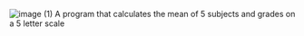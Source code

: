 ![image (1)](https://github.com/user-attachments/assets/36e0d9b8-69d8-44e6-8041-22173d4f70cc)
A program that calculates the mean of 5 subjects and grades on a 5 letter scale
